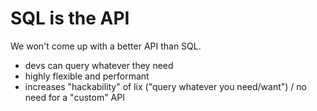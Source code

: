 # SQL is the API 

We won't come up with a better API than SQL.

- devs can query whatever they need
- highly flexible and performant
- increases "hackability" of lix ("query whatever you need/want") / no need for a "custom" API

